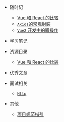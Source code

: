 
- 随时记
  - [Vue 和 React 的比较](blog/vue)
  - [`Axios`的常规封装](blog/axios)
  - [`Vue2` 开发中的骚操作](blog/vue2)

- 学习笔记

- 资源目录

  - [Vue 和 React 的比较](resources)

- 优秀文章

- 面试相关

  - [`Http`](aa/)

- 其他
  - [项目规范指引](other)

